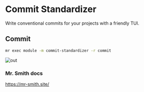 
# Commit Standardizer

Write conventional commits for your projects with a friendly TUI.

## Commit

```bash
mr exec module -m commit-standardizer -r commit
```

![out](https://github.com/user-attachments/assets/676579fe-66fa-4596-88e2-6a27c0931206)

### Mr. Smith docs 
https://mr-smith.site/
